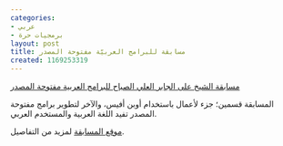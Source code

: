 ```yaml
---
categories:
- عربي
- برمجيات حرة
layout: post
title: مسابقة للبرامج العربيّة مفتوحة المصدر
created: 1169253319
---
```

[مسابقة الشيخ على الجابر العلي الصباح للبرامج العربية مفتوحة المصدر](http://www.alialsabahcontest.org)

المسابقة قسمين؛ جزء لأعمال باستخدام أوبن أفيس، والآخر لتطوير برامج مفتوحة المصدر تفيد اللغة العربية والمستخدم العربي.

[موقع المسابقة](http://www.alialsabahcontest.org) لمزيد من التفاصيل.
